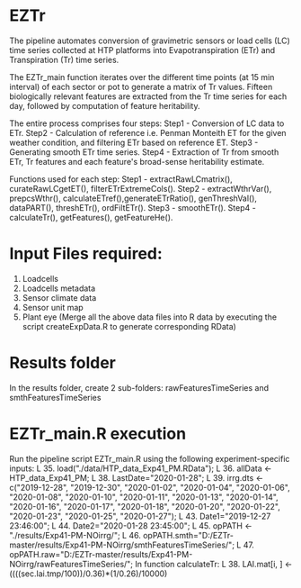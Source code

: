 # EZTr

The pipeline automates conversion of gravimetric sensors or load cells (LC) time series collected at HTP platforms into 
Evapotranspiration (ETr) and Transpiration (Tr) time series.

The EZTr_main function iterates over the different time points (at 15 min interval) of
each sector or pot to generate a matrix of Tr values. Fifteen biologically
relevant features are extracted from the Tr time series for each day,
followed by computation of feature heritability.

The entire process comprises four steps: 
Step1 - Conversion of LC data to ETr.
Step2 - Calculation of reference i.e. Penman Monteith ET for the given weather condition, and filtering ETr based on reference ET.
Step3 - Generating smooth ETr time series. 
Step4 - Extraction of Tr from smooth ETr, Tr features and each feature's broad-sense heritability estimate.

Functions used for each step:
Step1 - extractRawLCmatrix(), curateRawLCgetET(), filterETrExtremeCols().
Step2 - extractWthrVar(), prepcsWthr(), calculateETref(),generateETrRatio(), genThreshVal(), dataPART(), threshETr(), ordFiltETr().
Step3 - smoothETr().
Step4 - calculateTr(), getFeatures(), getFeatureHe().

# Input Files required:
1. Loadcells
2. Loadcells metadata
3. Sensor climate data
4. Sensor unit map
5. Plant eye 
(Merge all the above data files into R data by executing the script createExpData.R to generate corresponding RData)

# Results folder
In the results folder, create 2 sub-folders: rawFeaturesTimeSeries and smthFeaturesTimeSeries 

# EZTr_main.R execution
Run the pipeline script EZTr_main.R using the following experiment-specific inputs:
L 35. load("./data/HTP_data_Exp41_PM.RData"); 
L 36. allData <- HTP_data_Exp41_PM; 
L 38. LastDate="2020-01-28"; 
L 39. irrg.dts <- c("2019-12-28", "2019-12-30", "2020-01-02", "2020-01-04", "2020-01-06",
"2020-01-08", "2020-01-10", "2020-01-11", "2020-01-13", "2020-01-14",
"2020-01-16", "2020-01-17", "2020-01-18", "2020-01-20", "2020-01-22",
"2020-01-23", "2020-01-25", "2020-01-27"); 
L 43. Date1="2019-12-27 23:46:00"; 
L 44. Date2="2020-01-28 23:45:00"; 
L 45. opPATH <- "./results/Exp41-PM-NOirrg/"; 
L 46. opPATH.smth="D:/EZTr-master/results/Exp41-PM-NOirrg/smthFeaturesTimeSeries/"; 
L 47. opPATH.raw="D:/EZTr-master/results/Exp41-PM-NOirrg/rawFeaturesTimeSeries/";
In function calculateTr: L 38. LAI.mat[i, ] <- ((((sec.lai.tmp/100))/0.36)*(1/0.26)/10000)
